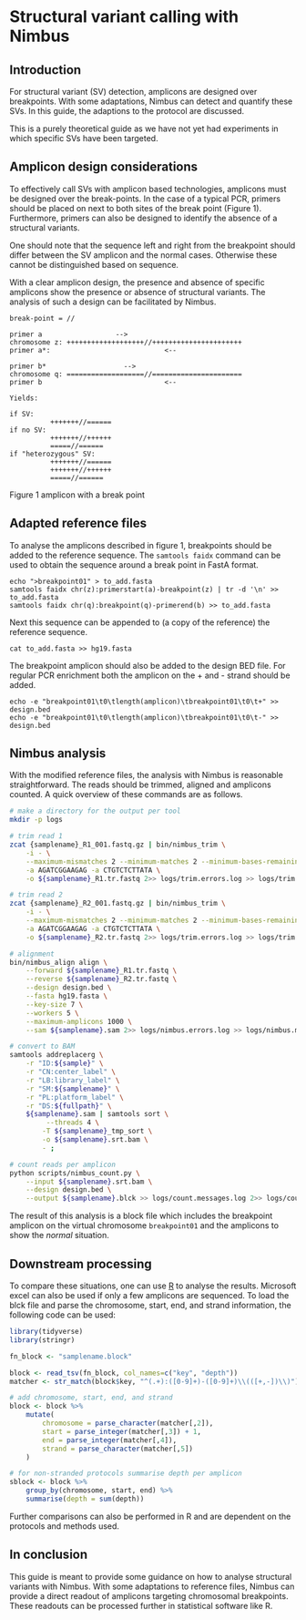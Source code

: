Structural variant calling with Nimbus
==========================

Introduction
------------

For structural variant (SV) detection, amplicons are designed over breakpoints. With some adaptations, Nimbus can detect and quantify these SVs. In this guide, the adaptions to the protocol are discussed.

This is a purely theoretical guide as we have not yet had experiments in which specific SVs have been targeted.

Amplicon design considerations
------------------------------

To effectively call SVs with amplicon based technologies, amplicons must be designed over the break-points. In the case of a typical PCR, primers should be placed on next to both sites of the break point (Figure 1). Furthermore, primers can also be designed to identify the absence of a structural variants.

One should note that the sequence left and right from the breakpoint should differ between the SV amplicon and the normal cases. Otherwise these cannot be distinguished based on sequence.

With a clear amplicon design, the presence and absence of specific amplicons show the presence or absence of structural variants. The analysis of such a design can be facilitated by Nimbus.

```amplicon
break-point = //

primer a                  -->
chromosome z: +++++++++++++++++++//++++++++++++++++++++++
primer a*:                            <--

primer b*                   -->
chromosome q: ===================//======================
primer b                              <--

Yields:

if SV:
          +++++++//======
if no SV:
          +++++++//++++++
          =====//======
if "heterozygous" SV:
          +++++++//======
          +++++++//++++++
          =====//======
```

Figure 1 amplicon with a break point

Adapted reference files
-----------------------

To analyse the amplicons described in figure 1, breakpoints should be added to the reference sequence. The `samtools faidx` command can be used to obtain the sequence around a break point in FastA format.

```breakpoint_fasta
echo ">breakpoint01" > to_add.fasta
samtools faidx chr(z):primerstart(a)-breakpoint(z) | tr -d '\n' >> to_add.fasta
samtools faidx chr(q):breakpoint(q)-primerend(b) >> to_add.fasta
```

Next this sequence can be appended to (a copy of the reference) the reference sequence.

```add_fasta
cat to_add.fasta >> hg19.fasta
```

The breakpoint amplicon should also be added to the design BED file. For regular PCR enrichment both the amplicon on the + and - strand should be added.

```add_amplicon
echo -e "breakpoint01\t0\tlength(amplicon)\tbreakpoint01\t0\t+" >> design.bed
echo -e "breakpoint01\t0\tlength(amplicon)\tbreakpoint01\t0\t-" >> design.bed
```

Nimbus analysis
---------------

With the modified reference files, the analysis with Nimbus is reasonable straightforward. The reads should be trimmed, aligned and amplicons counted. A quick overview of these commands are as follows.

```bash
# make a directory for the output per tool
mkdir -p logs

# trim read 1
zcat {samplename}_R1_001.fastq.gz | bin/nimbus_trim \
    -i - \
    --maximum-mismatches 2 --minimum-matches 2 --minimum-bases-remaining 40 \
    -a AGATCGGAAGAG -a CTGTCTCTTATA \
    -o ${samplename}_R1.tr.fastq 2>> logs/trim.errors.log >> logs/trim.messages.errors.log

# trim read 2
zcat {samplename}_R2_001.fastq.gz | bin/nimbus_trim \
    -i - \
    --maximum-mismatches 2 --minimum-matches 2 --minimum-bases-remaining 40 \
    -a AGATCGGAAGAG -a CTGTCTCTTATA \
    -o ${samplename}_R2.tr.fastq 2>> logs/trim.errors.log >> logs/trim.messages.errors.log

# alignment
bin/nimbus_align align \
    --forward ${samplename}_R1.tr.fastq \
    --reverse ${samplename}_R2.tr.fastq \
    --design design.bed \
    --fasta hg19.fasta \
    --key-size 7 \
    --workers 5 \
    --maximum-amplicons 1000 \
    --sam ${samplename}.sam 2>> logs/nimbus.errors.log >> logs/nimbus.messages.log

# convert to BAM
samtools addreplacerg \
    -r "ID:${sample}" \
    -r "CN:center_label" \
    -r "LB:library_label" \
    -r "SM:${samplename}" \
    -r "PL:platform_label" \
    -r "DS:${fullpath}" \
    ${samplename}.sam | samtools sort \
         --threads 4 \
        -T ${samplename}_tmp_sort \
        -o ${samplename}.srt.bam \
        - ;

# count reads per amplicon
python scripts/nimbus_count.py \
    --input ${samplename}.srt.bam \
    --design design.bed \
    --output ${samplename}.blck >> logs/count.messages.log 2>> logs/count.errors.log
```

The result of this analysis is a block file which includes the breakpoint amplicon on the virtual chromosome `breakpoint01` and the amplicons to show the *normal* situation.

Downstream processing
---------------------

To compare these situations, one can use [R](https://www.r-project.org/) to analyse the results. Microsoft excel can also be used if only a few amplicons are sequenced. To load the blck file and parse the chromosome, start, end, and strand information, the following code can be used:

```R
library(tidyverse)
library(stringr)

fn_block <- "samplename.block"

block <- read_tsv(fn_block, col_names=c("key", "depth"))
matcher <- str_match(block$key, "^(.+):([0-9]+)-([0-9]+)\\(([+,-])\\)")

# add chromosome, start, end, and strand
block <- block %>%
    mutate(
        chromosome = parse_character(matcher[,2]),
        start = parse_integer(matcher[,3]) + 1,
        end = parse_integer(matcher[,4]),
        strand = parse_character(matcher[,5])
    )

# for non-stranded protocols summarise depth per amplicon
sblock <- block %>%
    group_by(chromosome, start, end) %>%
    summarise(depth = sum(depth))
```

Further comparisons can also be performed in R and are dependent on the protocols and methods used.

In conclusion
-------------

This guide is meant to provide some guidance on how to analyse structural variants with Nimbus. With some adaptations to reference files, Nimbus can provide a direct readout of amplicons targeting chromosomal breakpoints. These readouts can be processed further in statistical software like R.
